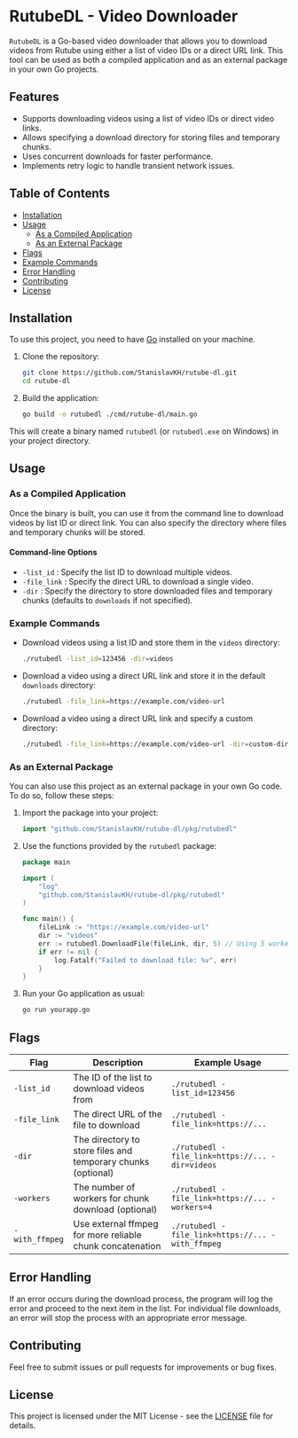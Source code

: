 
# RutubeDL - Video Downloader

`RutubeDL` is a Go-based video downloader that allows you to download videos from Rutube using either a list of video IDs or a direct URL link. This tool can be used as both a compiled application and as an external package in your own Go projects.

## Features
- Supports downloading videos using a list of video IDs or direct video links.
- Allows specifying a download directory for storing files and temporary chunks.
- Uses concurrent downloads for faster performance.
- Implements retry logic to handle transient network issues.

## Table of Contents
- [Installation](#installation)
- [Usage](#usage)
  - [As a Compiled Application](#as-a-compiled-application)
  - [As an External Package](#as-an-external-package)
- [Flags](#flags)
- [Example Commands](#example-commands)
- [Error Handling](#error-handling)
- [Contributing](#contributing)
- [License](#license)

## Installation

To use this project, you need to have [Go](https://golang.org/dl/) installed on your machine.

1. Clone the repository:
   ```bash
   git clone https://github.com/StanislavKH/rutube-dl.git
   cd rutube-dl
   ```

2. Build the application:
   ```bash
   go build -o rutubedl ./cmd/rutube-dl/main.go
   ```

This will create a binary named `rutubedl` (or `rutubedl.exe` on Windows) in your project directory.

## Usage

### As a Compiled Application

Once the binary is built, you can use it from the command line to download videos by list ID or direct link. You can also specify the directory where files and temporary chunks will be stored.

#### Command-line Options
- `-list_id` : Specify the list ID to download multiple videos.
- `-file_link` : Specify the direct URL to download a single video.
- `-dir` : Specify the directory to store downloaded files and temporary chunks (defaults to `downloads` if not specified).

### Example Commands

- Download videos using a list ID and store them in the `videos` directory:
  ```bash
  ./rutubedl -list_id=123456 -dir=videos
  ```

- Download a video using a direct URL link and store it in the default `downloads` directory:
  ```bash
  ./rutubedl -file_link=https://example.com/video-url
  ```

- Download a video using a direct URL link and specify a custom directory:
  ```bash
  ./rutubedl -file_link=https://example.com/video-url -dir=custom-directory
  ```

### As an External Package

You can also use this project as an external package in your own Go code. To do so, follow these steps:

1. Import the package into your project:
   ```go
   import "github.com/StanislavKH/rutube-dl/pkg/rutubedl"
   ```

2. Use the functions provided by the `rutubedl` package:
   ```go
   package main

   import (
       "log"
       "github.com/StanislavKH/rutube-dl/pkg/rutubedl"
   )

   func main() {
       fileLink := "https://example.com/video-url"
       dir := "videos"
       err := rutubedl.DownloadFile(fileLink, dir, 5) // Using 5 workers for concurrent download
       if err != nil {
           log.Fatalf("Failed to download file: %v", err)
       }
   }
   ```

3. Run your Go application as usual:
   ```bash
   go run yourapp.go
   ```

## Flags

| Flag            | Description                                                  | Example Usage                                    |
|-----------------|--------------------------------------------------------------|--------------------------------------------------|
| `-list_id`      | The ID of the list to download videos from                   | `./rutubedl -list_id=123456`                     |
| `-file_link`    | The direct URL of the file to download                       | `./rutubedl -file_link=https://...`              |
| `-dir`          | The directory to store files and temporary chunks (optional) | `./rutubedl -file_link=https://... -dir=videos`  |
| `-workers`      | The number of workers for chunk download (optional)          | `./rutubedl -file_link=https://... -workers=4`   |
| `-with_ffmpeg`  | Use external ffmpeg for more reliable chunk concatenation    | `./rutubedl -file_link=https://... -with_ffmpeg` |
## Error Handling
If an error occurs during the download process, the program will log the error and proceed to the next item in the list. For individual file downloads, an error will stop the process with an appropriate error message.

## Contributing
Feel free to submit issues or pull requests for improvements or bug fixes.

## License
This project is licensed under the MIT License - see the [LICENSE](LICENSE) file for details.
